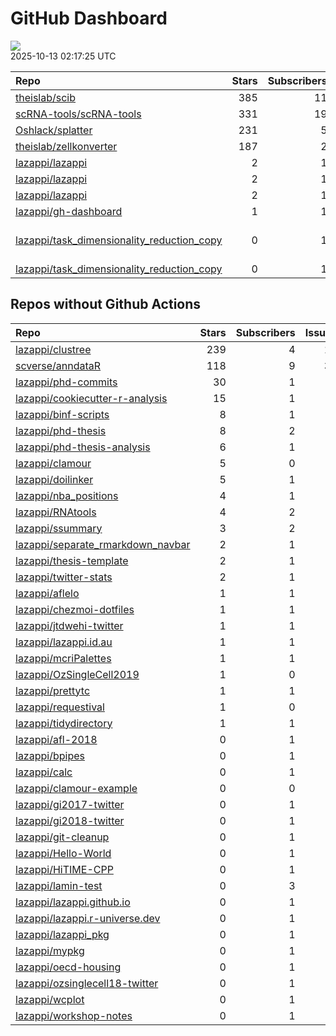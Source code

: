 GitHub Dashboard
================

![](https://github.com/lazappi/gh-dashboard/workflows/Render%20Status/badge.svg)  
2025-10-13 02:17:25 UTC

| Repo                                                                                                        | Stars | Subscribers | Issues | Forks | Status                                                                                                                                                                                                                                                                                                                                                                       | Commit                                                                                                                                                                                                    |
|:------------------------------------------------------------------------------------------------------------|------:|------------:|-------:|------:|:-----------------------------------------------------------------------------------------------------------------------------------------------------------------------------------------------------------------------------------------------------------------------------------------------------------------------------------------------------------------------------|:----------------------------------------------------------------------------------------------------------------------------------------------------------------------------------------------------------|
| [theislab/scib](https://github.com/theislab/scib)                                                           |   385 |          11 |     44 |    71 | [![](https://github.com/theislab/scib/workflows/Deployment/badge.svg)](https://github.com/theislab/scib/actions/runs/17798929225) [![](https://github.com/theislab/scib/workflows/Test/badge.svg)](https://github.com/theislab/scib/actions/runs/17798929209)                                                                                                                | <a href="https://github.com/theislab/scib/commit/b73b18dcbb65a13fc441f05d54175daea87e3bef" title="Pin anndata2ri (#427)">b73b18</a>                                                                       |
| [scRNA-tools/scRNA-tools](https://github.com/scRNA-tools/scRNA-tools)                                       |   331 |          19 |      6 |    83 | [![](https://github.com/scRNA-tools/scRNA-tools/workflows/Build-site/badge.svg)](https://github.com/scRNA-tools/scRNA-tools/actions/runs/18438620480)                                                                                                                                                                                                                        | <a href="https://github.com/scRNA-tools/scRNA-tools/commit/39f8949a86b6014e25777f1c57bf7fc791dcd9bc" title="Merge pull request #303 from lazappi/main">39f894</a>                                         |
| [Oshlack/splatter](https://github.com/Oshlack/splatter)                                                     |   231 |           5 |      8 |    60 | [![](https://github.com/Oshlack/splatter/workflows/R-CMD-check-bioc/badge.svg)](https://github.com/Oshlack/splatter/actions/runs/16899418104)                                                                                                                                                                                                                                | <a href="https://github.com/Oshlack/splatter/commit/65286c7789f10c4ebc7f34b0e5a8fdc6616472a2" title="Bump actions/checkout from 4 to 5 (#182)">65286c</a>                                                 |
| [theislab/zellkonverter](https://github.com/theislab/zellkonverter)                                         |   187 |           2 |     13 |    32 | [![](https://github.com/theislab/zellkonverter/workflows/R-CMD-check-bioc/badge.svg)](https://github.com/theislab/zellkonverter/actions/runs/17228682094)                                                                                                                                                                                                                    | <a href="https://github.com/theislab/zellkonverter/commit/a1f81b51ffb9706fa5d5a33084fbd3110a7dd859" title="Merge pull request #150 from theislab/dependabot/github_actions/actions/checkout-5">a1f81b</a> |
| [lazappi/lazappi](https://github.com/lazappi/lazappi)                                                       |     2 |           1 |      0 |     1 | [![](https://github.com/lazappi/lazappi/workflows/Render%20README/badge.svg)](https://github.com/lazappi/lazappi/actions/runs/18453185266)                                                                                                                                                                                                                                   | <a href="https://github.com/lazappi/lazappi/commit/664155cd913e9c7bbc38b3a8b064734e222410ae" title="Update github-intro.svg - [Skip GitHub Action]">664155</a>                                            |
| [lazappi/lazappi](https://github.com/lazappi/lazappi)                                                       |     2 |           1 |      0 |     1 | [![](https://github.com/lazappi/lazappi/workflows/Metrics%20(status)/badge.svg)](https://github.com/lazappi/lazappi/actions/runs/18451950872)                                                                                                                                                                                                                                | <a href="https://github.com/lazappi/lazappi/commit/75aa6cfec369aac84a15adb3b3c8f66a2e3f5491" title="Update github-intro.svg - [Skip GitHub Action]">75aa6c</a>                                            |
| [lazappi/lazappi](https://github.com/lazappi/lazappi)                                                       |     2 |           1 |      0 |     1 | [![](https://github.com/lazappi/lazappi/workflows/Metrics%20(intro)/badge.svg)](https://github.com/lazappi/lazappi/actions/runs/18452734749)                                                                                                                                                                                                                                 | <a href="https://github.com/lazappi/lazappi/commit/ee6a363b81ce82ac388edd98a9ab8ad08181e97c" title="Update github-status.svg - [Skip GitHub Action]">ee6a36</a>                                           |
| [lazappi/gh-dashboard](https://github.com/lazappi/gh-dashboard)                                             |     1 |           1 |      0 |     1 | [![](https://github.com/lazappi/gh-dashboard/workflows/Render%20Status/badge.svg)](https://github.com/lazappi/gh-dashboard/actions/runs/18453067601)                                                                                                                                                                                                                         | <a href="https://github.com/lazappi/gh-dashboard/commit/0902726f97a4f6fab0f89badb8131c3c3d117681" title="Re-build status page">090272</a>                                                                 |
| [lazappi/task_dimensionality_reduction_copy](https://github.com/lazappi/task_dimensionality_reduction_copy) |     0 |           1 |      1 |     0 | [![](https://github.com/lazappi/task_dimensionality_reduction_copy/workflows/Build/badge.svg)](https://github.com/lazappi/task_dimensionality_reduction_copy/actions/runs/10900153403) [![](https://github.com/lazappi/task_dimensionality_reduction_copy/workflows/Test/badge.svg)](https://github.com/lazappi/task_dimensionality_reduction_copy/actions/runs/10900153410) | \<a href=“<https://github.com/lazappi/task_dimensionality_reduction_copy/commit/73ff05ef0a090fa9bb57773c579d6f79bebca8cb>” title=“Revert”chore(template): sync with lazappi/task_template”“\>73ff05</a>   |
| [lazappi/task_dimensionality_reduction_copy](https://github.com/lazappi/task_dimensionality_reduction_copy) |     0 |           1 |      1 |     0 | [![](https://github.com/lazappi/task_dimensionality_reduction_copy/workflows/.github/workflows/template-sync.yaml/badge.svg)](https://github.com/lazappi/task_dimensionality_reduction_copy/actions/runs/10901234566)                                                                                                                                                        | <a href="https://github.com/lazappi/task_dimensionality_reduction_copy/commit/8335debf0c0a896588d45abed10fd6c558dc76ea" title="Add upstream branch to sync action">8335de</a>                             |

## Repos without Github Actions

| Repo                                                                                      | Stars | Subscribers | Issues | Forks |
|:------------------------------------------------------------------------------------------|------:|------------:|-------:|------:|
| [lazappi/clustree](https://github.com/lazappi/clustree)                                   |   239 |           4 |     12 |    15 |
| [scverse/anndataR](https://github.com/scverse/anndataR)                                   |   118 |           9 |     30 |    14 |
| [lazappi/phd-commits](https://github.com/lazappi/phd-commits)                             |    30 |           1 |      0 |     7 |
| [lazappi/cookiecutter-r-analysis](https://github.com/lazappi/cookiecutter-r-analysis)     |    15 |           1 |      0 |     5 |
| [lazappi/binf-scripts](https://github.com/lazappi/binf-scripts)                           |     8 |           1 |      0 |     7 |
| [lazappi/phd-thesis](https://github.com/lazappi/phd-thesis)                               |     8 |           2 |      0 |     4 |
| [lazappi/phd-thesis-analysis](https://github.com/lazappi/phd-thesis-analysis)             |     6 |           1 |      0 |     2 |
| [lazappi/clamour](https://github.com/lazappi/clamour)                                     |     5 |           0 |      1 |     1 |
| [lazappi/doilinker](https://github.com/lazappi/doilinker)                                 |     5 |           1 |      2 |     0 |
| [lazappi/nba_positions](https://github.com/lazappi/nba_positions)                         |     4 |           1 |      0 |     0 |
| [lazappi/RNAtools](https://github.com/lazappi/RNAtools)                                   |     4 |           2 |      6 |     2 |
| [lazappi/ssummary](https://github.com/lazappi/ssummary)                                   |     3 |           2 |      0 |     0 |
| [lazappi/separate_rmarkdown_navbar](https://github.com/lazappi/separate_rmarkdown_navbar) |     2 |           1 |      0 |     2 |
| [lazappi/thesis-template](https://github.com/lazappi/thesis-template)                     |     2 |           1 |      0 |     0 |
| [lazappi/twitter-stats](https://github.com/lazappi/twitter-stats)                         |     2 |           1 |      0 |     7 |
| [lazappi/aflelo](https://github.com/lazappi/aflelo)                                       |     1 |           1 |      0 |     0 |
| [lazappi/chezmoi-dotfiles](https://github.com/lazappi/chezmoi-dotfiles)                   |     1 |           1 |      0 |     0 |
| [lazappi/jtdwehi-twitter](https://github.com/lazappi/jtdwehi-twitter)                     |     1 |           1 |      0 |     1 |
| [lazappi/lazappi.id.au](https://github.com/lazappi/lazappi.id.au)                         |     1 |           1 |      0 |     1 |
| [lazappi/mcriPalettes](https://github.com/lazappi/mcriPalettes)                           |     1 |           1 |      0 |     0 |
| [lazappi/OzSingleCell2019](https://github.com/lazappi/OzSingleCell2019)                   |     1 |           0 |      0 |     0 |
| [lazappi/prettytc](https://github.com/lazappi/prettytc)                                   |     1 |           1 |      0 |     0 |
| [lazappi/requestival](https://github.com/lazappi/requestival)                             |     1 |           0 |      0 |     0 |
| [lazappi/tidydirectory](https://github.com/lazappi/tidydirectory)                         |     1 |           1 |      0 |     0 |
| [lazappi/afl-2018](https://github.com/lazappi/afl-2018)                                   |     0 |           1 |      0 |     0 |
| [lazappi/bpipes](https://github.com/lazappi/bpipes)                                       |     0 |           1 |      0 |     0 |
| [lazappi/calc](https://github.com/lazappi/calc)                                           |     0 |           1 |      0 |     0 |
| [lazappi/clamour-example](https://github.com/lazappi/clamour-example)                     |     0 |           0 |      0 |     0 |
| [lazappi/gi2017-twitter](https://github.com/lazappi/gi2017-twitter)                       |     0 |           1 |      0 |     0 |
| [lazappi/gi2018-twitter](https://github.com/lazappi/gi2018-twitter)                       |     0 |           1 |      0 |     1 |
| [lazappi/git-cleanup](https://github.com/lazappi/git-cleanup)                             |     0 |           1 |      0 |     0 |
| [lazappi/Hello-World](https://github.com/lazappi/Hello-World)                             |     0 |           1 |      0 |     0 |
| [lazappi/HiTIME-CPP](https://github.com/lazappi/HiTIME-CPP)                               |     0 |           1 |      0 |     4 |
| [lazappi/lamin-test](https://github.com/lazappi/lamin-test)                               |     0 |           3 |      0 |     0 |
| [lazappi/lazappi.github.io](https://github.com/lazappi/lazappi.github.io)                 |     0 |           1 |      0 |     0 |
| [lazappi/lazappi.r-universe.dev](https://github.com/lazappi/lazappi.r-universe.dev)       |     0 |           1 |      1 |     0 |
| [lazappi/lazappi_pkg](https://github.com/lazappi/lazappi_pkg)                             |     0 |           1 |      0 |     0 |
| [lazappi/mypkg](https://github.com/lazappi/mypkg)                                         |     0 |           1 |      0 |     0 |
| [lazappi/oecd-housing](https://github.com/lazappi/oecd-housing)                           |     0 |           1 |      0 |     0 |
| [lazappi/ozsinglecell18-twitter](https://github.com/lazappi/ozsinglecell18-twitter)       |     0 |           1 |      0 |     0 |
| [lazappi/wcplot](https://github.com/lazappi/wcplot)                                       |     0 |           1 |      0 |     0 |
| [lazappi/workshop-notes](https://github.com/lazappi/workshop-notes)                       |     0 |           1 |      0 |     0 |
